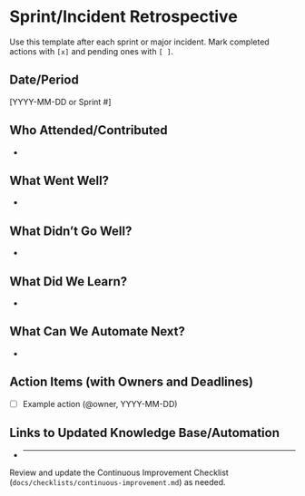 # Sprint/Incident Retrospective

Use this template after each sprint or major incident. Mark completed actions with `[x]` and pending ones with `[ ]`.

## Date/Period

[YYYY-MM-DD or Sprint #]

## Who Attended/Contributed

-

## What Went Well?

-

## What Didn’t Go Well?

-

## What Did We Learn?

-

## What Can We Automate Next?

-

## Action Items (with Owners and Deadlines)

-   [ ] Example action (@owner, YYYY-MM-DD)

## Links to Updated Knowledge Base/Automation

-   ***

Review and update the Continuous Improvement Checklist (`docs/checklists/continuous-improvement.md`) as needed.
